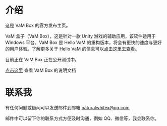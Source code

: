 # 介绍
这是 VaM Box 的官方发布主页。

VaM 盒子（VaM Box），这是针对一款 Unity 游戏的辅助应用，该软件适用于 Windows 平台。VaM Box 是 Hello VaM 的重构版本，将会有更快的速度与更好的用户体验。了解更多关于 Hello VaM 的信息可以[点击这里去查看](https://github.com/NaturalWhiteX/hello-vam-releases)。

目前正在 VaM Box 正在公开测试中。

[点击这里](https://www.yuque.com/naturalwhite/gslvdy) 查看 VaM Box 的说明文档 

# 联系我
有任何问题或疑问可以发送邮件到邮箱 naturalwhitex@qq.com

邮件中可以留下你的联系方式方便及时沟通，例如 QQ、微信等，我会联系你。
